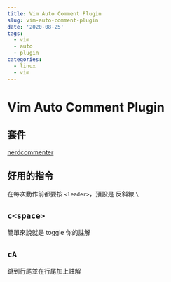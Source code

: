 ```yaml
---
title: Vim Auto Comment Plugin
slug: vim-auto-comment-plugin
date: '2020-08-25'
tags:
  - vim
  - auto
  - plugin
categories:
  - linux
  - vim
---
```


# Vim Auto Comment Plugin

## 套件

[nerdcommenter](https://github.com/preservim/nerdcommenter)

## 好用的指令

在每次動作前都要按 `<leader>`，預設是 反斜線 `\`

## `c<space>`

簡單來說就是 toggle 你的註解

## `cA`

跳到行尾並在行尾加上註解
